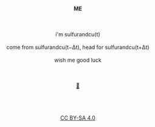 <br>
<center><b>ME</b></center>
<br>
<br>
<br>
<center>i'm sulfurandcu(t)</center>
<br>
<center>come from sulfurandcu(t−Δt), head for sulfurandcu(t+Δt)</center>
<br>
<center>wish me good luck</center>
<br>
<br>
<br>
<center></center>
<center><a href="https://sulfurandcu.github.io/">🐞</a></center>
<br>
<br>
<br>
<br>
<center><a href="https://creativecommons.org/licenses/by-sa/4.0/">CC BY-SA 4.0</a></center>
